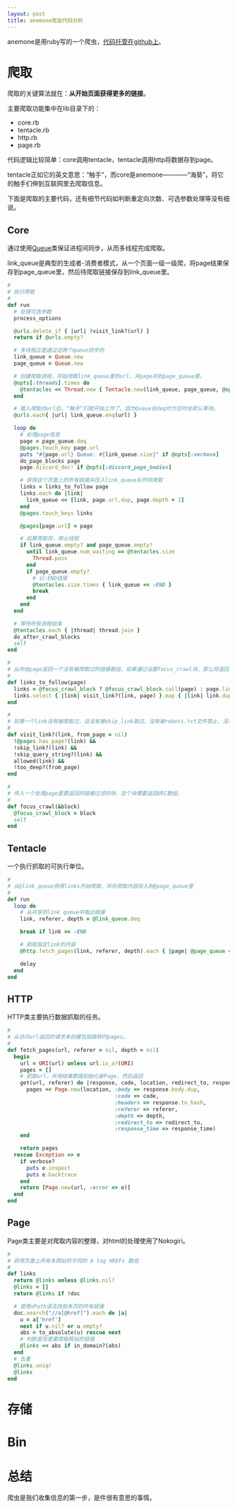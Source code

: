 ```yaml
---
layout: post
title: anemone爬虫代码分析
---
```


anemone是用ruby写的一个爬虫，[代码托管在github上](https://github.com/chriskite/anemone)。

# 爬取
爬取的关键算法就在：**从开始页面获得更多的链接**。

主要爬取功能集中在lib目录下的：

* core.rb
* tentacle.rb
* http.rb
* page.rb

代码逻辑比较简单：core调用tentacle，tentacle调用http将数据存到page。

tentacle正如它的英文意思：“触手”，而core是anemone————“海葵”，将它的触手们伸到互联网里去爬取信息。

下面是爬取的主要代码，还有细节代码如判断重定向次数、可选参数处理等没有细说。

## Core
通过使用[Queue](http://ruby-doc.org/stdlib-1.9.3/libdoc/thread/rdoc/Queue.html)类保证进程间同步，从而多线程完成爬取。

link_queue是典型的生成者-消费者模式，从一个页面一级一级爬，将page结果保存到page_queue里，然后待爬取链接保存到link_queue里。

```ruby
#
# 执行爬取
#
def run
  # 处理可选参数
  process_options

  @urls.delete_if { |url| !visit_link?(url) }
  return if @urls.empty?

  # 多线程正是通过这两个queue同步的
  link_queue = Queue.new
  page_queue = Queue.new

  # 创建爬取进程，开始爬取link_queue里的url，并page存到page_queue里。
  @opts[:threads].times do
    @tentacles << Thread.new { Tentacle.new(link_queue, page_queue, @opts).run }
  end

  # 载入爬取的url后，“触手”们就开始工作了。因为Queue在deq时为空时会默认等待。
  @urls.each{ |url| link_queue.enq(url) }

  loop do
    # 处理page信息
    page = page_queue.deq
    @pages.touch_key page.url
    puts "#{page.url} Queue: #{link_queue.size}" if @opts[:verbose]
    do_page_blocks page
    page.discard_doc! if @opts[:discard_page_bodies]

    # 获得这个页面上的所有链接并压入link_queue队列供爬取
    links = links_to_follow page
    links.each do |link|
      link_queue << [link, page.url.dup, page.depth + 1]
    end
    @pages.touch_keys links

    @pages[page.url] = page

    # 如果爬取完，停止线程
    if link_queue.empty? and page_queue.empty?
      until link_queue.num_waiting == @tentacles.size
        Thread.pass
      end
      if page_queue.empty?
        # 以:END结尾
        @tentacles.size.times { link_queue << :END }
        break
      end
    end
  end

  # 等待所有进程结束
  @tentacles.each { |thread| thread.join }
  do_after_crawl_blocks
  self
end

#
# 从所给page返回一个没有被爬取过的链接数组，如果通过设置focus_crawl块，那么将返回块里的处理数据。
#
def links_to_follow(page)
  links = @focus_crawl_block ? @focus_crawl_block.call(page) : page.links
  links.select { |link| visit_link?(link, page) }.map { |link| link.dup }
end

#
# 如果一个link没有被爬取过，且没有被skip_link跳过，没有被robots.txt文件禁止，没有操过最大深度，那么返回true，否则返回false。
#
def visit_link?(link, from_page = nil)
  !@pages.has_page?(link) &&
  !skip_link?(link) &&
  !skip_query_string?(link) &&
  allowed(link) &&
  !too_deep?(from_page)
end

#
# 传入一个处理page里要返回的链接过滤的块，这个块需要返回URI数组。
#
def focus_crawl(&block)
  @focus_crawl_block = block
  self
end
```

## Tentacle
一个执行抓取的可执行单位。

```ruby
#
# 从@link_queue获得links开始爬取，并将爬取内容存入到@page_queue里
#
def run
  loop do
    # 从共享的link queue中取出链接
    link, referer, depth = @link_queue.deq

    break if link == :END

    # 抓取指定link的内容
    @http.fetch_pages(link, referer, depth).each { |page| @page_queue << page }

    delay
  end
end
```

## HTTP
HTTP类主要执行数据抓取的任务。

```ruby
#
# 从访问url返回的请求来创建包括跳转的pages。
#
def fetch_pages(url, referer = nil, depth = nil)
  begin
    url = URI(url) unless url.is_a?(URI)
    pages = []
    # 抓取url，并用结果数据初始化新Page，然后返回
    get(url, referer) do |response, code, location, redirect_to, response_time|
      pages << Page.new(location, :body => response.body.dup,
                                  :code => code,
                                  :headers => response.to_hash,
                                  :referer => referer,
                                  :depth => depth,
                                  :redirect_to => redirect_to,
                                  :response_time => response_time)
    end

    return pages
  rescue Exception => e
    if verbose?
      puts e.inspect
      puts e.backtrace
    end
    return [Page.new(url, :error => e)]
  end
end
```

## Page
Page类主要是对爬取内容的整理，对html的处理使用了Nokogiri。

```ruby
#
# 获得页面上所有本网站的不同的 A tag HREFs 数组
#
def links
  return @links unless @links.nil?
  @links = []
  return @links if !doc

  # 使用xPath语法找到本页的所有链接
  doc.search("//a[@href]").each do |a|
    u = a['href']
    next if u.nil? or u.empty?
    abs = to_absolute(u) rescue next
    # 判断是否是要爬取网站的链接
    @links << abs if in_domain?(abs)
  end
  # 去重
  @links.uniq!
  @links
end
```

# 存储

# Bin

# 总结
爬虫是我们收集信息的第一步，是件很有意思的事情。